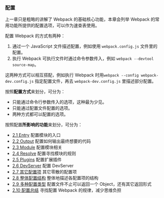 ### 配置
上一章只是粗略的讲解了 Webpack 的基础核心功能，本章会列举 Webpack 的常用功能所提供的配置选项，可以作为速查表使用。

配置 Webpack 的方式有两种：

1. 通过一个 JavaScript 文件描述配置，例如使用 `webpack.config.js` 文件里的配置。
2. 执行 Webpack 可执行文件时通过命令参数传入，例如 `webpack --devtool source-map`。

这两种方式可以相互搭配，例如执行 Webpack 时用`webpack --config webpack-dev.config.js` 指定配置文件，再去 `webpack-dev.config.js` 里描述部分配置。

按照**配置方式**来划分，可分为：

- 只能通过命令行参数传入的选项，这种最为少见。
- 只能通过配置文件配置的选项。
- 两种方式都可以配置的选项。

按照配置**所影响的功能**来划分，可分为：

- [2.1 Entry](2.1Entry.md) 配置模块的入口
- [2.2 Output](2.2Output.md) 配置如何输出最终想要的代码
- [2.3 Module](2.3Module.md) 配置模块相关
- [2.4 Resolve](2.4Resolve.md) 配置寻找模块的规则
- [2.5 Plugins](2.5Plugins.md) 配置扩展插件
- [2.6 DevServer](2.6DevServer.md) 配置 DevServer
- [2.7 其它配置项](2.7其它配置项.md) 其它零散的配置项
- [2.8 整体配置结构](2.8整体配置结构.md) 整体地描述各配置项的结构
- [2.9 多种配置类型](2.9多种配置类型.md) 配置文件不止可以返回一个 Object，还有其它返回形式
- [2.10 配置总结](2.10配置总结.md) 寻找配置 Webpack 的规律，减少思维负担
